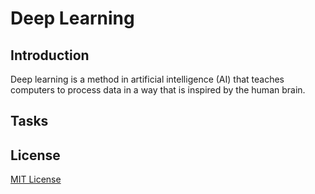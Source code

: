 # Deep Learning

## Introduction 

Deep learning is a method in artificial intelligence (AI) that teaches computers to process data in a way that is inspired by the human brain. 

## Tasks



## License

[MIT License](LICENSE)
